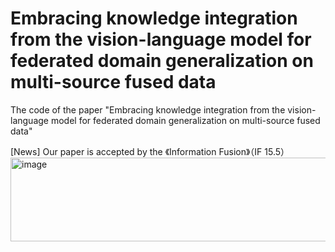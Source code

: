 # Embracing knowledge integration from the vision-language model for federated domain generalization on multi-source fused data
The code of the paper "Embracing knowledge integration from the vision-language model for federated domain generalization on multi-source fused data"

[News] Our paper is accepted by the 《Information Fusion》（IF 15.5）
<img width="1673" height="134" alt="image" src="https://github.com/user-attachments/assets/52e2fd84-5222-4c9f-b521-37d271e58914" />

